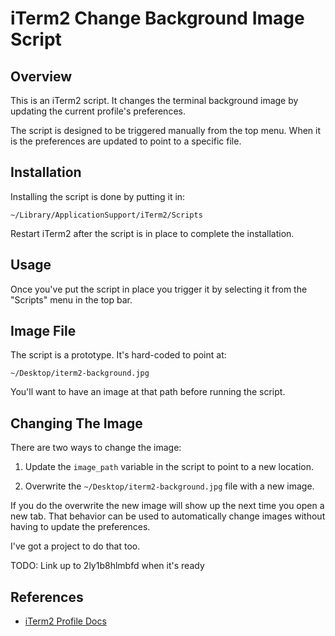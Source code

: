 # iTerm2 Change Background Image Script

## Overview

This is an iTerm2 script. It changes the 
terminal background image by updating
the current profile's preferences. 

The script is designed to be triggered
manually from the top menu. When it is
the preferences are updated to point
to a specific file. 

## Installation

Installing the script is done by putting
it in:

```
~/Library/ApplicationSupport/iTerm2/Scripts
```

Restart iTerm2 after the script is in 
place to complete the installation. 

## Usage

Once you've put the script in place you trigger
it by selecting it from the "Scripts" menu
in the top bar.


## Image File

The script is a prototype. It's hard-coded to 
point at:

```
~/Desktop/iterm2-background.jpg
```

You'll want to have an image at that
path before running the script.


## Changing The Image

There are two ways to change the image:

1. Update the `image_path` variable
   in the script to point to a new location.

2. Overwrite the `~/Desktop/iterm2-background.jpg`
   file with a new image.

If you do the overwrite the new image
will show up the next time you open a new
tab. That behavior can be used to automatically
change images without having to update the
preferences.

I've got a project to do that too.

TODO: Link up to 2ly1b8hlmbfd when it's ready


## References

- [iTerm2 Profile Docs](https://iterm2.com/python-api/profile.html#iterm2.Profile.async_set_background_image_location)

